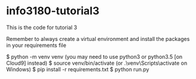 # info3180-tutorial3

This is the code for tutorial 3

Remember to always create a virtual environment and install the packages in your requirements file

$ python -m venv venv (you may need to use python3 or python3.5 [on Cloud9] instead)
$ source venv/bin/activate (or .\venv\Scripts\activate on Windows)
$ pip install -r requirements.txt 
$ python run.py
